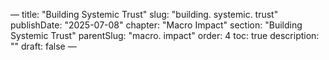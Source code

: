 — title: "Building Systemic Trust"
slug: "building. systemic. trust" publishDate: "2025-07-08"
chapter: "Macro Impact" section: "Building Systemic Trust"
parentSlug: "macro. impact" order: 4
toc: true description: ""
draft: false
—

